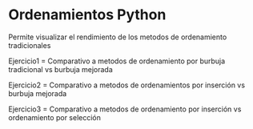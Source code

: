 # Ordenamientos Python
Permite visualizar el rendimiento de los metodos de ordenamiento tradicionales

Ejercicio1 = Comparativo a metodos de ordenamiento por burbuja tradicional vs burbuja mejorada

Ejercicio2 = Comparativo a metodos de ordenamientos por inserción vs burbuja mejorada

Ejercicio3 = Comparativo a metodos de ordenamiento por inserción vs ordenamiento por selección
